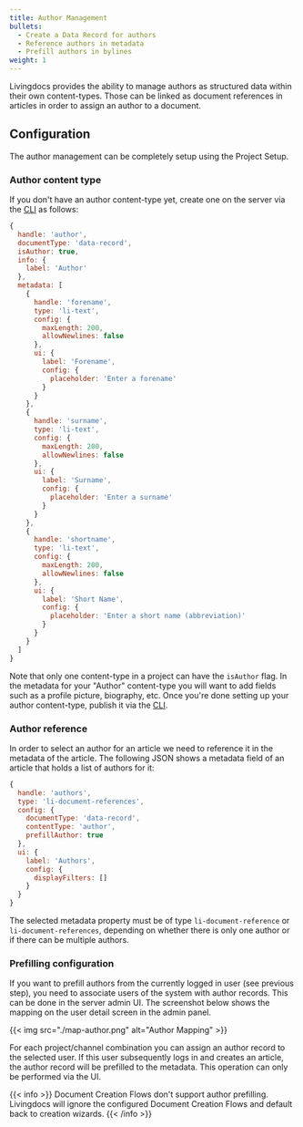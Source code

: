 ```yaml
---
title: Author Management
bullets:
  - Create a Data Record for authors
  - Reference authors in metadata
  - Prefill authors in bylines
weight: 1
---
```


Livingdocs provides the ability to manage authors as structured data within their own content-types. Those can be linked as document references in articles in order to assign an author to a document.

## Configuration

The author management can be completely setup using the Project Setup.

### Author content type

If you don't have an author content-type yet, create one on the server via the [CLI](https://docs.livingdocs.io/reference/cli/) as follows:

```js
{
  handle: 'author',
  documentType: 'data-record',
  isAuthor: true,
  info: {
    label: 'Author'
  },
  metadata: [
    {
      handle: 'forename',
      type: 'li-text',
      config: {
        maxLength: 200,
        allowNewlines: false
      },
      ui: {
        label: 'Forename',
        config: {
          placeholder: 'Enter a forename'
        }
      }
    },
    {
      handle: 'surname',
      type: 'li-text',
      config: {
        maxLength: 200,
        allowNewlines: false
      },
      ui: {
        label: 'Surname',
        config: {
          placeholder: 'Enter a surname'
        }
      }
    },
    {
      handle: 'shortname',
      type: 'li-text',
      config: {
        maxLength: 200,
        allowNewlines: false
      },
      ui: {
        label: 'Short Name',
        config: {
          placeholder: 'Enter a short name (abbreviation)'
        }
      }
    }
  ]
}
```

Note that only one content-type in a project can have the `isAuthor` flag. In the metadata for your "Author" content-type you will want to add fields such as a profile picture, biography, etc.
Once you're done setting up your author content-type, publish it via the [CLI](https://docs.livingdocs.io/reference/cli/).

### Author reference

In order to select an author for an article we need to reference it in the metadata of the article. The following JSON shows a metadata field of an article that holds a list of authors for it:

```js
{
  handle: 'authors',
  type: 'li-document-references',
  config: {
    documentType: 'data-record',
    contentType: 'author',
    prefillAuthor: true
  },
  ui: {
    label: 'Authors',
    config: {
      displayFilters: []
    }
  }
}
```

The selected metadata property must be of type `li-document-reference` or `li-document-references`, depending on whether there is only one author or if there can be multiple authors.

### Prefilling configuration

If you want to prefill authors from the currently logged in user (see previous step), you need to associate users of the system with author records. This can be done in the server admin UI. The screenshot below shows the mapping on the user detail screen in the admin panel.

{{< img src="./map-author.png" alt="Author Mapping" >}}

For each project/channel combination you can assign an author record to the selected user. If this user subsequently logs in and creates an article, the author record will be prefilled to the metadata.
This operation can only be performed via the UI.

{{< info >}}
Document Creation Flows don't support author prefilling. Livingdocs will ignore the configured Document Creation Flows and default back to creation wizards.
{{< /info >}}